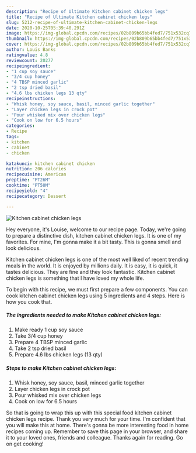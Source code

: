 ```yaml
---
description: "Recipe of Ultimate Kitchen cabinet chicken legs"
title: "Recipe of Ultimate Kitchen cabinet chicken legs"
slug: 5212-recipe-of-ultimate-kitchen-cabinet-chicken-legs
date: 2020-10-25T05:39:40.291Z
image: https://img-global.cpcdn.com/recipes/02b809b65bb4fed7/751x532cq70/kitchen-cabinet-chicken-legs-recipe-main-photo.jpg
thumbnail: https://img-global.cpcdn.com/recipes/02b809b65bb4fed7/751x532cq70/kitchen-cabinet-chicken-legs-recipe-main-photo.jpg
cover: https://img-global.cpcdn.com/recipes/02b809b65bb4fed7/751x532cq70/kitchen-cabinet-chicken-legs-recipe-main-photo.jpg
author: Louis Banks
ratingvalue: 4.8
reviewcount: 20277
recipeingredient:
- "1 cup soy sauce"
- "3/4 cup honey"
- "4 TBSP minced garlic"
- "2 tsp dried basil"
- "4.6 lbs chicken legs 13 qty"
recipeinstructions:
- "Whisk honey, soy sauce, basil, minced garlic together"
- "Layer chicken legs in crock pot"
- "Pour whisked mix over chicken legs"
- "Cook on low for 6.5 hours"
categories:
- Recipe
tags:
- kitchen
- cabinet
- chicken

katakunci: kitchen cabinet chicken 
nutrition: 206 calories
recipecuisine: American
preptime: "PT26M"
cooktime: "PT50M"
recipeyield: "4"
recipecategory: Dessert

---
```



![Kitchen cabinet chicken legs](https://img-global.cpcdn.com/recipes/02b809b65bb4fed7/751x532cq70/kitchen-cabinet-chicken-legs-recipe-main-photo.jpg)

Hey everyone, it's Louise, welcome to our recipe page. Today, we're going to prepare a distinctive dish, kitchen cabinet chicken legs. It is one of my favorites. For mine, I'm gonna make it a bit tasty. This is gonna smell and look delicious.

Kitchen cabinet chicken legs is one of the most well liked of recent trending meals in the world. It is enjoyed by millions daily. It is easy, it is quick, it tastes delicious. They are fine and they look fantastic. Kitchen cabinet chicken legs is something that I have loved my whole life.




To begin with this recipe, we must first prepare a few components. You can cook kitchen cabinet chicken legs using 5 ingredients and 4 steps. Here is how you cook that.

<!--inarticleads1-->

##### The ingredients needed to make Kitchen cabinet chicken legs:

1. Make ready 1 cup soy sauce
1. Take 3/4 cup honey
1. Prepare 4 TBSP minced garlic
1. Take 2 tsp dried basil
1. Prepare 4.6 lbs chicken legs (13 qty)




<!--inarticleads2-->

##### Steps to make Kitchen cabinet chicken legs:

1. Whisk honey, soy sauce, basil, minced garlic together
1. Layer chicken legs in crock pot
1. Pour whisked mix over chicken legs
1. Cook on low for 6.5 hours




So that is going to wrap this up with this special food kitchen cabinet chicken legs recipe. Thank you very much for your time. I'm confident that you will make this at home. There's gonna be more interesting food in home recipes coming up. Remember to save this page in your browser, and share it to your loved ones, friends and colleague. Thanks again for reading. Go on get cooking!
